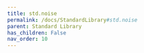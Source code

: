 ```yaml
---
title: std.noise
permalink: /docs/StandardLibrary#std.noise
parent: Standard Library
has_children: False
nav_order: 10
---
```

